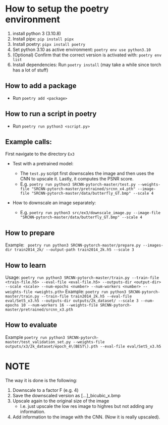 How to setup the poetry environment
===

1. install python 3 (3.10.8)
2. Install pipx: ``pip install pipx``
3. Install poetry: ``pipx install poetry``
4. Set python 3.10 as active environment: ``poetry env use python3.10``
5. (Optional) Confirm that the correct version is activated with: ``poetry env list``
6. Install dependencies: Run ``poetry install`` (may take a while since torch has a lot of stuff)

How to add a package
---
* Run ``poetry add <package>``

How to run a script in poetry
---
* Run ``poetry run python3 <script.py>``

Example calls:
---
First navigate to the directory ``Ex3``
* Test with a pretrained model:
  * The ``test.py`` script first downscales the image and then uses the CNN to upscale it. Lastly, it computes the PSNR score.
  * E.g. ``poetry run python3 SRCNN-pytorch-master/test.py --weights-file "SRCNN-pytorch-master/pretrained/srcnn_x4.pth" --image-file "SRCNN-pytorch-master/data/butterfly_GT.bmp" --scale 4``


* How to downscale an image separately:
  * E.g. ``poetry run python3 src/ex3/downscale_image.py --image-file "SRCNN-pytorch-master/data/butterfly_GT.bmp" --scale 4``


How to prepare
---
Example: `` poetry run python3 SRCNN-pytorch-master/prepare.py --images-dir train2014_2k/ --output-path train2014_2k.h5 --scale 3``


How to learn
---
Usage: ``poetry run python3 SRCNN-pytorch-master/train.py --train-file <train-file.h5> --eval-file <eval-file.h5> --outputs-dir <output-dir> --scale <scale> --num-epochs <number> --num-workers <number> --weights-file <weights.pth>``
Example: ``poetry run python3 SRCNN-pytorch-master/train.py --train-file train2014_2k.h5 --eval-file eval/Set5_x3.h5 --outputs-dir outputs/2k_dataset/ --scale 3 --num-epochs 10 --num-workers 16 --weights-file SRCNN-pytorch-master/pretrained/srcnn_x3.pth``


How to evaluate
---
Example ``poetry run python3 SRCNN-pytorch-master/test_validation_set.py --weights-file outputs/x3/2k_dataset/epoch_4\(BEST\).pth --eval-file eval/Set5_x3.h5``


NOTE
===
The way it is done is the following:
1. Downscale to a factor F (e.g. 4)
2. Save the downscaled version as [...]_bicubic_x<F>.bmp
3. Upscale again to the original size of the image
   * I.e. just upscale the low res image to highres but not adding any information.
4. Add information to the image with the CNN. (Now it is really upscaled).
